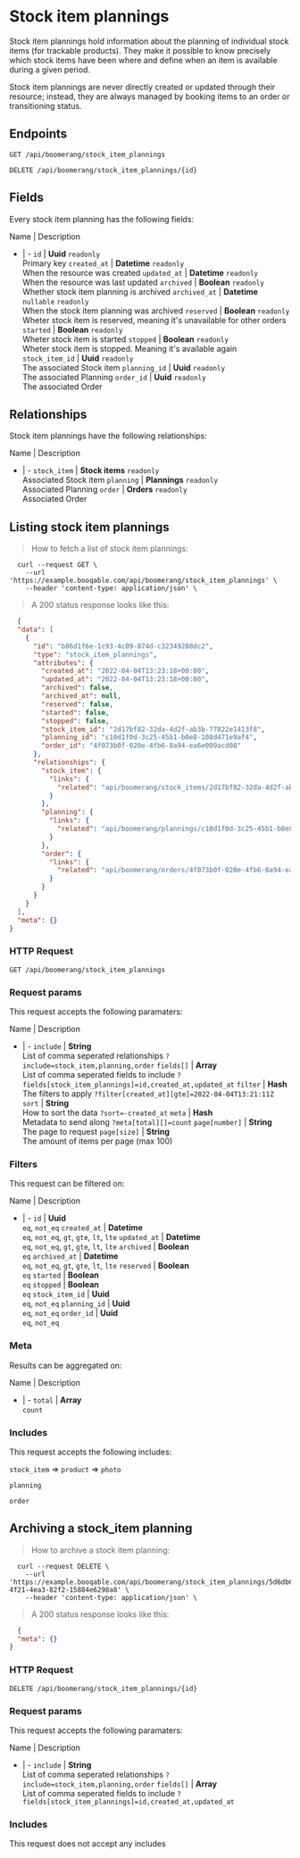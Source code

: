 # Stock item plannings

Stock item plannings hold information about the planning of individual stock items (for trackable products). They make it possible to know precisely which stock items have been where and define when an item is available during a given period.

Stock item plannings are never directly created or updated through their resource; instead, they are always managed by booking items to an order or transitioning status.

## Endpoints
`GET /api/boomerang/stock_item_plannings`

`DELETE /api/boomerang/stock_item_plannings/{id}`

## Fields
Every stock item planning has the following fields:

Name | Description
- | -
`id` | **Uuid** `readonly`<br>Primary key
`created_at` | **Datetime** `readonly`<br>When the resource was created
`updated_at` | **Datetime** `readonly`<br>When the resource was last updated
`archived` | **Boolean** `readonly`<br>Whether stock item planning is archived
`archived_at` | **Datetime** `nullable` `readonly`<br>When the stock item planning was archived
`reserved` | **Boolean** `readonly`<br>Wheter stock item is reserved, meaning it's unavailable for other orders
`started` | **Boolean** `readonly`<br>Wheter stock item is started
`stopped` | **Boolean** `readonly`<br>Wheter stock item is stopped. Meaning it's available again
`stock_item_id` | **Uuid** `readonly`<br>The associated Stock item
`planning_id` | **Uuid** `readonly`<br>The associated Planning
`order_id` | **Uuid** `readonly`<br>The associated Order


## Relationships
Stock item plannings have the following relationships:

Name | Description
- | -
`stock_item` | **Stock items** `readonly`<br>Associated Stock item
`planning` | **Plannings** `readonly`<br>Associated Planning
`order` | **Orders** `readonly`<br>Associated Order


## Listing stock item plannings



> How to fetch a list of stock item plannings:

```shell
  curl --request GET \
    --url 'https://example.booqable.com/api/boomerang/stock_item_plannings' \
    --header 'content-type: application/json' \
```

> A 200 status response looks like this:

```json
  {
  "data": [
    {
      "id": "b86d1f6e-1c93-4c09-874d-c32349208dc2",
      "type": "stock_item_plannings",
      "attributes": {
        "created_at": "2022-04-04T13:23:18+00:00",
        "updated_at": "2022-04-04T13:23:18+00:00",
        "archived": false,
        "archived_at": null,
        "reserved": false,
        "started": false,
        "stopped": false,
        "stock_item_id": "2d17bf82-32da-4d2f-ab3b-77822e1413f8",
        "planning_id": "c10d1f0d-3c25-45b1-b0e8-108d471e9af4",
        "order_id": "4f073b0f-020e-4fb6-8a94-ea6e009acd08"
      },
      "relationships": {
        "stock_item": {
          "links": {
            "related": "api/boomerang/stock_items/2d17bf82-32da-4d2f-ab3b-77822e1413f8"
          }
        },
        "planning": {
          "links": {
            "related": "api/boomerang/plannings/c10d1f0d-3c25-45b1-b0e8-108d471e9af4"
          }
        },
        "order": {
          "links": {
            "related": "api/boomerang/orders/4f073b0f-020e-4fb6-8a94-ea6e009acd08"
          }
        }
      }
    }
  ],
  "meta": {}
}
```

### HTTP Request

`GET /api/boomerang/stock_item_plannings`

### Request params

This request accepts the following paramaters:

Name | Description
- | -
`include` | **String**<br>List of comma seperated relationships `?include=stock_item,planning,order`
`fields[]` | **Array**<br>List of comma seperated fields to include `?fields[stock_item_plannings]=id,created_at,updated_at`
`filter` | **Hash**<br>The filters to apply `?filter[created_at][gte]=2022-04-04T13:21:11Z`
`sort` | **String**<br>How to sort the data `?sort=-created_at`
`meta` | **Hash**<br>Metadata to send along `?meta[total][]=count`
`page[number]` | **String**<br>The page to request
`page[size]` | **String**<br>The amount of items per page (max 100)


### Filters

This request can be filtered on:

Name | Description
- | -
`id` | **Uuid**<br>`eq`, `not_eq`
`created_at` | **Datetime**<br>`eq`, `not_eq`, `gt`, `gte`, `lt`, `lte`
`updated_at` | **Datetime**<br>`eq`, `not_eq`, `gt`, `gte`, `lt`, `lte`
`archived` | **Boolean**<br>`eq`
`archived_at` | **Datetime**<br>`eq`, `not_eq`, `gt`, `gte`, `lt`, `lte`
`reserved` | **Boolean**<br>`eq`
`started` | **Boolean**<br>`eq`
`stopped` | **Boolean**<br>`eq`
`stock_item_id` | **Uuid**<br>`eq`, `not_eq`
`planning_id` | **Uuid**<br>`eq`, `not_eq`
`order_id` | **Uuid**<br>`eq`, `not_eq`


### Meta

Results can be aggregated on:

Name | Description
- | -
`total` | **Array**<br>`count`


### Includes

This request accepts the following includes:

`stock_item` => 
`product` => 
`photo`






`planning`


`order`






## Archiving a stock_item planning



> How to archive a stock item planning:

```shell
  curl --request DELETE \
    --url 'https://example.booqable.com/api/boomerang/stock_item_plannings/5d6db66e-4f21-4ea3-82f2-15884e6298a8' \
    --header 'content-type: application/json' \
```

> A 200 status response looks like this:

```json
  {
  "meta": {}
}
```

### HTTP Request

`DELETE /api/boomerang/stock_item_plannings/{id}`

### Request params

This request accepts the following paramaters:

Name | Description
- | -
`include` | **String**<br>List of comma seperated relationships `?include=stock_item,planning,order`
`fields[]` | **Array**<br>List of comma seperated fields to include `?fields[stock_item_plannings]=id,created_at,updated_at`


### Includes

This request does not accept any includes